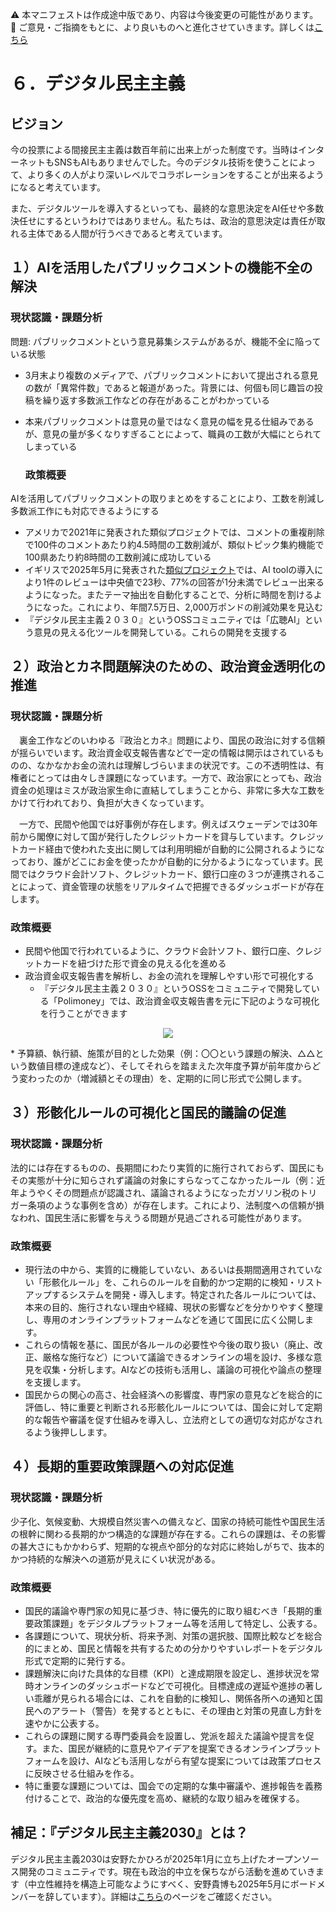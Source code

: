 ⚠️ 本マニフェストは作成途中版であり、内容は今後変更の可能性があります。  
💬 ご意見・ご指摘をもとに、より良いものへと進化させていきます。詳しくは[こちら](README.md#このマニフェスト自身もみんなの知恵を集めて改善していきます)

# ６．デジタル民主主義

## ビジョン

今の投票による間接民主主義は数百年前に出来上がった制度です。当時はインターネットもSNSもAIもありませんでした。今のデジタル技術を使うことによって、より多くの人がより深いレベルでコラボレーションをすることが出来るようになると考えています。

また、デジタルツールを導入するといっても、最終的な意思決定をAI任せや多数決任せにするというわけではありません。私たちは、政治的意思決定は責任が取れる主体である人間が行うべきであると考えています。

## １）AIを活用したパブリックコメントの機能不全の解決

### 現状認識・課題分析

問題: パブリックコメントという意見募集システムがあるが、機能不全に陥っている状態

* 3月末より複数のメディアで、パブリックコメントにおいて提出される意見の数が「異常件数」であると報道があった。背景には、何個も同じ趣旨の投稿を繰り返す多数派工作などの存在があることがわかっている  
* 本来パブリックコメントは意見の量ではなく意見の幅を見る仕組みであるが、意見の量が多くなりすぎることによって、職員の工数が大幅にとられてしまっている

  ### 政策概要

AIを活用してパブリックコメントの取りまとめをすることにより、工数を削減し多数派工作にも対応できるようにする

* アメリカで2021年に発表された類似プロジェクトでは、コメントの重複削除で100件のコメントあたり約4.5時間の工数削減が、類似トピック集約機能で100県あたり約8時間の工数削減に成功している  
* イギリスで2025年5月に発表された[類似プロジェクト](%20https://ai.gov.uk/blogs/evaluating-consult-an-ai-tool-for-enhanced-public-consultation-analysis/)では、AI toolの導入により1件のレビューは中央値で23秒、77%の回答が1分未満でレビュー出来るようになった。またテーマ抽出を自動化することで、分析に時間を割けるようになった。これにより、年間7.5万日、2,000万ポンドの削減効果を見込む  
* 『デジタル民主主義２０３０』というOSSコミュニティでは「広聴AI」という意見の見える化ツールを開発している。これらの開発を支援する

## ２）政治とカネ問題解決のための、政治資金透明化の推進

### 現状認識・課題分析

　裏金工作などのいわゆる『政治とカネ』問題により、国民の政治に対する信頼が揺らいでいます。政治資金収支報告書などで一定の情報は開示はされているものの、なかなかお金の流れは理解しづらいままの状況です。この不透明性は、有権者にとっては由々しき課題になっています。一方で、政治家にとっても、政治資金の処理はミスが政治家生命に直結してしまうことから、非常に多大な工数をかけて行われており、負担が大きくなっています。

　一方で、民間や他国では好事例が存在します。例えばスウェーデンでは30年前から閣僚に対して国が発行したクレジットカードを貸与しています。クレジットカード経由で使われた支出に関しては利用明細が自動的に公開されるようになっており、誰がどこにお金を使ったかが自動的に分かるようになっています。民間ではクラウド会計ソフト、クレジットカード、銀行口座の３つが連携されることによって、資金管理の状態をリアルタイムで把握できるダッシュボードが存在します。

### 政策概要

* 民間や他国で行われているように、クラウド会計ソフト、銀行口座、クレジットカードを紐づけた形で資金の見える化を進める  
* 政治資金収支報告書を解析し、お金の流れを理解しやすい形で可視化する  
  * 『デジタル民主主義２０３０』というOSSをコミュニティで開発している「Polimoney」では、政治資金収支報告書を元に下記のような可視化を行うことができます  
<p align="center">
  <img src="https://github.com/user-attachments/assets/bf5de7d9-c5d6-4eea-8154-579693106340">
</p>
* 予算額、執行額、施策が目的とした効果（例：〇〇という課題の解決、△△という数値目標の達成など）、そしてそれらを踏まえた次年度予算が前年度からどう変わったのか（増減額とその理由）を、定期的に同じ形式で公開します。

## ３）形骸化ルールの可視化と国民的議論の促進

### 現状認識・課題分析

法的には存在するものの、長期間にわたり実質的に施行されておらず、国民にもその実態が十分に知らされず議論の対象にすらなってこなかったルール（例：近年ようやくその問題点が認識され、議論されるようになったガソリン税のトリガー条項のような事例を含め）が存在します。これにより、法制度への信頼が損なわれ、国民生活に影響を与えうる問題が見過ごされる可能性があります。

### 政策概要

*   現行法の中から、実質的に機能していない、あるいは長期間適用されていない「形骸化ルール」を、これらのルールを自動的かつ定期的に検知・リストアップするシステムを開発・導入します。特定された各ルールについては、本来の目的、施行されない理由や経緯、現状の影響などを分かりやすく整理し、専用のオンラインプラットフォームなどを通じて国民に広く公開します。
*   これらの情報を基に、国民が各ルールの必要性や今後の取り扱い（廃止、改正、厳格な施行など）について議論できるオンラインの場を設け、多様な意見を収集・分析します。AIなどの技術も活用し、議論の可視化や論点の整理を支援します。
*   国民からの関心の高さ、社会経済への影響度、専門家の意見などを総合的に評価し、特に重要と判断される形骸化ルールについては、国会に対して定期的な報告や審議を促す仕組みを導入し、立法府としての適切な対応がなされるよう後押しします。

## ４）長期的重要政策課題への対応促進

### 現状認識・課題分析
少子化、気候変動、大規模自然災害への備えなど、国家の持続可能性や国民生活の根幹に関わる長期的かつ構造的な課題が存在する。これらの課題は、その影響の甚大さにもかかわらず、短期的な視点や部分的な対応に終始しがちで、抜本的かつ持続的な解決への道筋が見えにくい状況がある。

### 政策概要
*   国民的議論や専門家の知見に基づき、特に優先的に取り組むべき「長期的重要政策課題」をデジタルプラットフォーム等を活用して特定し、公表する。
*   各課題について、現状分析、将来予測、対策の選択肢、国際比較などを総合的にまとめ、国民と情報を共有するための分かりやすいレポートをデジタル形式で定期的に発行する。
*   課題解決に向けた具体的な目標（KPI）と達成期限を設定し、進捗状況を常時オンラインのダッシュボードなどで可視化。目標達成の遅延や進捗の著しい乖離が見られる場合には、これを自動的に検知し、関係各所への通知と国民へのアラート（警告）を発するとともに、その理由と対策の見直し方針を速やかに公表する。
*   これらの課題に関する専門委員会を設置し、党派を超えた議論や提言を促す。また、国民が継続的に意見やアイデアを提案できるオンラインプラットフォームを設け、AIなども活用しながら有望な提案については政策プロセスに反映させる仕組みを作る。
*   特に重要な課題については、国会での定期的な集中審議や、進捗報告を義務付けることで、政治的な優先度を高め、継続的な取り組みを確保する。

## 補足：『デジタル民主主義2030』とは？

デジタル民主主義2030は安野たかひろが2025年1月に立ち上げたオープンソース開発のコミュニティです。現在も政治的中立を保ちながら活動を進めていきます（中立性維持を構造上可能なようにすべく、安野貴博も2025年5月にボードメンバーを辞しています）。詳細は[こちら](https://dd2030.org/)のページをご確認ください。

